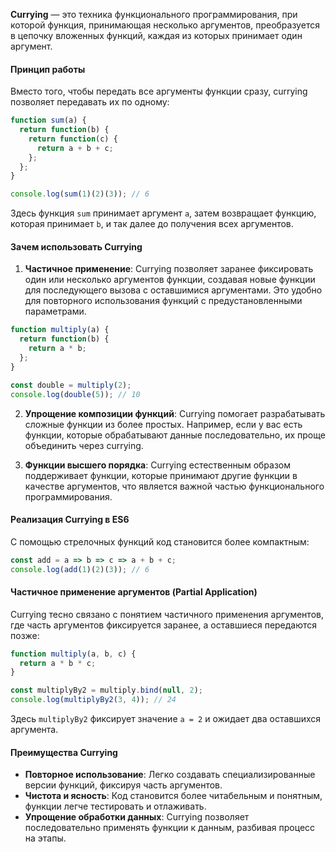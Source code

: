**Currying** — это техника функционального программирования, при которой функция, принимающая несколько аргументов, преобразуется в цепочку вложенных функций, каждая из которых принимает один аргумент.

#### Принцип работы

Вместо того, чтобы передать все аргументы функции сразу, currying позволяет передавать их по одному:

```js
function sum(a) {
  return function(b) {
    return function(c) {
      return a + b + c;
    };
  };
}

console.log(sum(1)(2)(3)); // 6

```

Здесь функция `sum` принимает аргумент `a`, затем возвращает функцию, которая принимает `b`, и так далее до получения всех аргументов.

#### Зачем использовать Currying

1. **Частичное применение**: Currying позволяет заранее фиксировать один или несколько аргументов функции, создавая новые функции для последующего вызова с оставшимися аргументами. Это удобно для повторного использования функций с предустановленными параметрами.
```js
function multiply(a) {
  return function(b) {
    return a * b;
  };
}

const double = multiply(2);
console.log(double(5)); // 10
```
    
2. **Упрощение композиции функций**: Currying помогает разрабатывать сложные функции из более простых. Например, если у вас есть функции, которые обрабатывают данные последовательно, их проще объединить через currying.
    
3. **Функции высшего порядка**: Currying естественным образом поддерживает функции, которые принимают другие функции в качестве аргументов, что является важной частью функционального программирования.
    

#### Реализация Currying в ES6

С помощью стрелочных функций код становится более компактным:

```js
const add = a => b => c => a + b + c;
console.log(add(1)(2)(3)); // 6
```

#### Частичное применение аргументов (Partial Application)

Currying тесно связано с понятием частичного применения аргументов, где часть аргументов фиксируется заранее, а оставшиеся передаются позже:

```js
function multiply(a, b, c) {
  return a * b * c;
}

const multiplyBy2 = multiply.bind(null, 2);
console.log(multiplyBy2(3, 4)); // 24
````

Здесь `multiplyBy2` фиксирует значение `a = 2` и ожидает два оставшихся аргумента.

#### Преимущества Currying

- **Повторное использование**: Легко создавать специализированные версии функций, фиксируя часть аргументов.
- **Чистота и ясность**: Код становится более читабельным и понятным, функции легче тестировать и отлаживать.
- **Упрощение обработки данных**: Currying позволяет последовательно применять функции к данным, разбивая процесс на этапы.